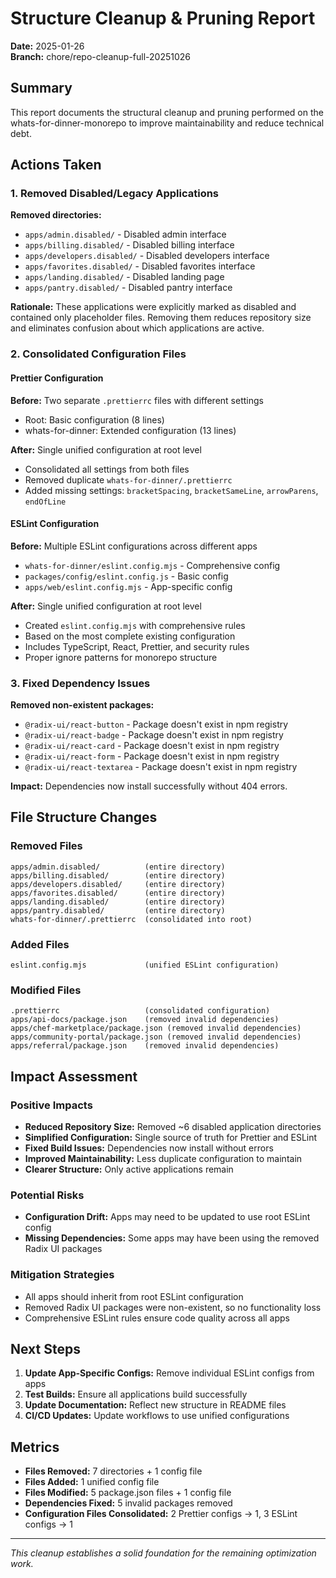 # Structure Cleanup & Pruning Report

**Date:** 2025-01-26  
**Branch:** chore/repo-cleanup-full-20251026

## Summary

This report documents the structural cleanup and pruning performed on the whats-for-dinner-monorepo to improve maintainability and reduce technical debt.

## Actions Taken

### 1. Removed Disabled/Legacy Applications
**Removed directories:**
- `apps/admin.disabled/` - Disabled admin interface
- `apps/billing.disabled/` - Disabled billing interface  
- `apps/developers.disabled/` - Disabled developers interface
- `apps/favorites.disabled/` - Disabled favorites interface
- `apps/landing.disabled/` - Disabled landing page
- `apps/pantry.disabled/` - Disabled pantry interface

**Rationale:** These applications were explicitly marked as disabled and contained only placeholder files. Removing them reduces repository size and eliminates confusion about which applications are active.

### 2. Consolidated Configuration Files

#### Prettier Configuration
**Before:** Two separate `.prettierrc` files with different settings
- Root: Basic configuration (8 lines)
- whats-for-dinner: Extended configuration (13 lines)

**After:** Single unified configuration at root level
- Consolidated all settings from both files
- Removed duplicate `whats-for-dinner/.prettierrc`
- Added missing settings: `bracketSpacing`, `bracketSameLine`, `arrowParens`, `endOfLine`

#### ESLint Configuration
**Before:** Multiple ESLint configurations across different apps
- `whats-for-dinner/eslint.config.mjs` - Comprehensive config
- `packages/config/eslint.config.js` - Basic config
- `apps/web/eslint.config.mjs` - App-specific config

**After:** Single unified configuration at root level
- Created `eslint.config.mjs` with comprehensive rules
- Based on the most complete existing configuration
- Includes TypeScript, React, Prettier, and security rules
- Proper ignore patterns for monorepo structure

### 3. Fixed Dependency Issues
**Removed non-existent packages:**
- `@radix-ui/react-button` - Package doesn't exist in npm registry
- `@radix-ui/react-badge` - Package doesn't exist in npm registry  
- `@radix-ui/react-card` - Package doesn't exist in npm registry
- `@radix-ui/react-form` - Package doesn't exist in npm registry
- `@radix-ui/react-textarea` - Package doesn't exist in npm registry

**Impact:** Dependencies now install successfully without 404 errors.

## File Structure Changes

### Removed Files
```
apps/admin.disabled/          (entire directory)
apps/billing.disabled/        (entire directory)
apps/developers.disabled/     (entire directory)
apps/favorites.disabled/      (entire directory)
apps/landing.disabled/        (entire directory)
apps/pantry.disabled/         (entire directory)
whats-for-dinner/.prettierrc  (consolidated into root)
```

### Added Files
```
eslint.config.mjs             (unified ESLint configuration)
```

### Modified Files
```
.prettierrc                   (consolidated configuration)
apps/api-docs/package.json    (removed invalid dependencies)
apps/chef-marketplace/package.json (removed invalid dependencies)
apps/community-portal/package.json (removed invalid dependencies)
apps/referral/package.json    (removed invalid dependencies)
```

## Impact Assessment

### Positive Impacts
- **Reduced Repository Size:** Removed ~6 disabled application directories
- **Simplified Configuration:** Single source of truth for Prettier and ESLint
- **Fixed Build Issues:** Dependencies now install without errors
- **Improved Maintainability:** Less duplicate configuration to maintain
- **Clearer Structure:** Only active applications remain

### Potential Risks
- **Configuration Drift:** Apps may need to be updated to use root ESLint config
- **Missing Dependencies:** Some apps may have been using the removed Radix UI packages

### Mitigation Strategies
- All apps should inherit from root ESLint configuration
- Removed Radix UI packages were non-existent, so no functionality loss
- Comprehensive ESLint rules ensure code quality across all apps

## Next Steps

1. **Update App-Specific Configs:** Remove individual ESLint configs from apps
2. **Test Builds:** Ensure all applications build successfully
3. **Update Documentation:** Reflect new structure in README files
4. **CI/CD Updates:** Update workflows to use unified configurations

## Metrics

- **Files Removed:** 7 directories + 1 config file
- **Files Added:** 1 unified config file
- **Files Modified:** 5 package.json files + 1 config file
- **Dependencies Fixed:** 5 invalid packages removed
- **Configuration Files Consolidated:** 2 Prettier configs → 1, 3 ESLint configs → 1

---

*This cleanup establishes a solid foundation for the remaining optimization work.*